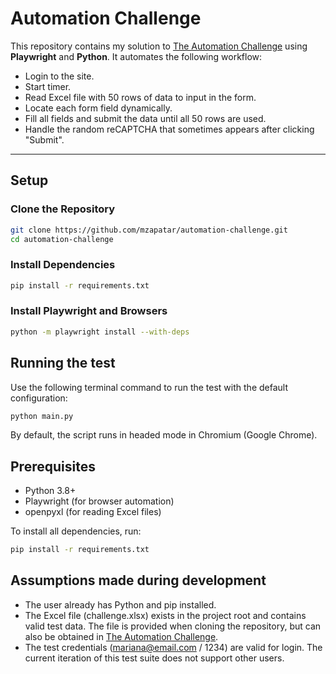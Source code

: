 # Automation Challenge

This repository contains my solution to [The Automation Challenge](https://www.theautomationchallenge.com/) using **Playwright** and **Python**. It automates the following workflow:

- Login to the site.
- Start timer.
- Read Excel file with 50 rows of data to input in the form.
- Locate each form field dynamically.
- Fill all fields and submit the data until all 50 rows are used.
- Handle the random reCAPTCHA that sometimes appears after clicking "Submit".

---

## Setup

### **Clone the Repository**
```bash
git clone https://github.com/mzapatar/automation-challenge.git
cd automation-challenge
```

### **Install Dependencies**
```bash
pip install -r requirements.txt
```

### **Install Playwright and Browsers**
```bash
python -m playwright install --with-deps
```

## Running the test
Use the following terminal command to run the test with the default configuration:
```bash
python main.py
```
By default, the script runs in headed mode in Chromium (Google Chrome).

## Prerequisites

- Python 3.8+
- Playwright (for browser automation)
- openpyxl (for reading Excel files)

To install all dependencies, run:
```bash
pip install -r requirements.txt
```

## Assumptions made during development

- The user already has Python and pip installed.
- The Excel file (challenge.xlsx) exists in the project root and contains valid test data. The file is provided when cloning the repository, but can also be obtained in [The Automation Challenge](https://www.theautomationchallenge.com/).
- The test credentials (mariana@email.com / 1234) are valid for login. The current iteration of this test suite does not support other users.